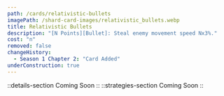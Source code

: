 ```yaml
---
path: /cards/relativistic-bullets
imagePath: /shard-card-images/relativistic_bullets.webp
title: Relativistic Bullets
description: "[N Points][Bullet]: Steal enemy movement speed Nx3%."
cost: "n"
removed: false
changeHistory:
  - Season 1 Chapter 2: "Card Added"
underConstruction: true
---
```

::details-section
Coming Soon
::
::strategies-section
Coming Soon
::
